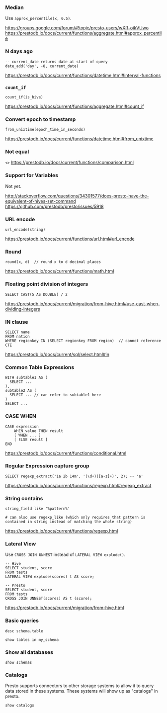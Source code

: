 ### Median

Use `approx_percentile(x, 0.5)`.

https://groups.google.com/forum/#!topic/presto-users/wXR-oikVUwo
https://prestodb.io/docs/current/functions/aggregate.html#approx_percentile


### N days ago

```
-- current_date returns date at start of query
date_add('day', -8, current_date)
```

https://prestodb.io/docs/current/functions/datetime.html#interval-functions


### `count_if`

```
count_if(is_hive)
```

https://prestodb.io/docs/current/functions/aggregate.html#count_if


### Convert epoch to timestamp

```
from_unixtime(epoch_time_in_seconds)
```

https://prestodb.io/docs/current/functions/datetime.html#from_unixtime


### Not equal

`<>`
https://prestodb.io/docs/current/functions/comparison.html


### Support for Variables

Not yet.

http://stackoverflow.com/questions/34301577/does-presto-have-the-equivalent-of-hives-set-command
https://github.com/prestodb/presto/issues/5918


### URL encode

```
url_encode(string)
```

https://prestodb.io/docs/current/functions/url.html#url_encode


### Round

```
round(x, d)  // round x to d decimal places
```
https://prestodb.io/docs/current/functions/math.html


### Floating point division of integers

```
SELECT CAST(5 AS DOUBLE) / 2
```
https://prestodb.io/docs/current/migration/from-hive.html#use-cast-when-dividing-integers


### IN clause

```
SELECT name
FROM nation
WHERE regionkey IN (SELECT regionkey FROM region)  // cannot reference CTE
```
https://prestodb.io/docs/current/sql/select.html#in


### Common Table Expressions

```
WITH subtable1 AS (
  SELECT ...
),
subtable2 AS (
  SELECT ... // can refer to subtable1 here
)
SELECT ...
```


### CASE WHEN

```
CASE expression
    WHEN value THEN result
    [ WHEN ... ]
    [ ELSE result ]
END
```

https://prestodb.io/docs/current/functions/conditional.html


### Regular Expression capture group

```
SELECT regexp_extract('1a 2b 14m', '(\d+)([a-z]+)', 2); -- 'a'
```

https://prestodb.io/docs/current/functions/regexp.html#regexp_extract


### String contains

```
string_field like '%pattern%'

# can also use regexp_like (which only requires that pattern is contained in string instead of matching the whole string)
```

https://prestodb.io/docs/current/functions/regexp.html


### Lateral View

Use `CROSS JOIN UNNEST` instead of `LATERAL VIEW explode()`.

```
-- Hive
SELECT student, score
FROM tests
LATERAL VIEW explode(scores) t AS score;

-- Presto
SELECT student, score
FROM tests
CROSS JOIN UNNEST(scores) AS t (score);
```

https://prestodb.io/docs/current/migration/from-hive.html


### Basic queries

```
desc schema.table

show tables in my_schema
```


### Show all databases

```
show schemas
```

### Catalogs

Presto supports connectors to other storage systems to allow it to query data stored in these systems. These systems will show up as "catalogs" in presto.

```
show catalogs
```